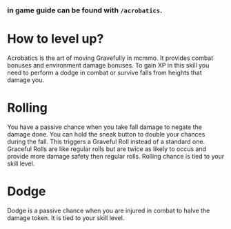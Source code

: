 ### in game guide can be found with `/acrobatics`.

# How to level up?
Acrobatics is the art of moving Gravefully in mcmmo. It provides combat bonuses and environment damage bonuses. To gain XP in this skill you need to perform a dodge in combat or survive falls from heights that damage you.

# Rolling
You have a passive chance when you take fall damage to negate the damage done. You can hold the sneak button to double your chances during the fall. This triggers a Graveful Roll instead of a standard one. Graceful Rolls are like regular rolls but are twice as likely to occus and provide more damage safety then regular rolls. Rolling chance is tied to your skill level.

# Dodge
Dodge is a passive chance when you are injured in combat to halve the damage token. It is tied to your skill level.